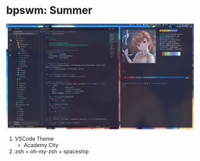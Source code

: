 # bpswm: Summer

<img src = "Pictures/bspwm:SummerScreenshot.png">

1. VSCode Theme
    - Academy City
2. zsh + oh-my-zsh + spaceship